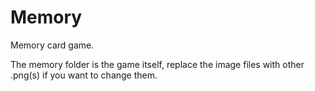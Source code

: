 # Memory
Memory card game.

The memory folder is the game itself, replace the image files with other .png(s) if you want to change them.

